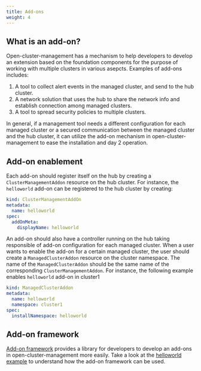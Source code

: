 ```yaml
---
title: Add-ons
weight: 4
---
```


## What is an add-on?

Open-cluster-management has a mechanism to help developers to develop an extension based on the foundation components for the purpose of working with multiple clusters in various asepcts. Examples of add-ons includes:

1. A tool to collect alert events in the managed cluster, and send to the hub cluster.
2. A network solution that uses the hub to share the network info and establish connection among managed clusters.
3. A tool to spread security policies to multiple clusters.

In general, if a management tool needs a different configuration for each managed cluster or a secured communication between the managed cluster and the hub cluster, it can utilize the add-on mechanism in open-cluster-management to ease the installation and day 2 operation.

## Add-on enablement

Each add-on should register itself on the hub by creating a `ClusterManagementAddon` resource on the hub cluster. For instance, the `helloworld` add-on can be registered to the hub cluster by creating:

```yaml
kind: ClusterManagementAddOn
metadata:
  name: helloworld
spec:
  addOnMeta:
    displayName: helloworld
```

An add-on should also have a controller running on the hub taking responsible of add-on configuration for each managed cluster. When a user wants to enable the add-on for a certain managed cluster, the user should create a `ManagedClusterAddon` resource on the cluster namespace. The name of the `ManagedClusterAddon` should be the same name of the corresponding `ClusterManagementAddon`. For instance, the following example enables `helloworld` add-on in cluster1

```yaml
kind: ManagedClusterAddon
metadata:
  name: helloworld
  namespace: cluster1
spec:
  installNamespace: helloworld
```

## Add-on framework

[Add-on framework](https://github.com/open-cluster-management-io/addon-framework) provides a library for developers to develop an add-ons in open-cluster-management more easily. Take a look at the [helloworld example](https://github.com/open-cluster-management-io/addon-framework/tree/main/examples/helloworld) to understand how the add-on framework can be used.
